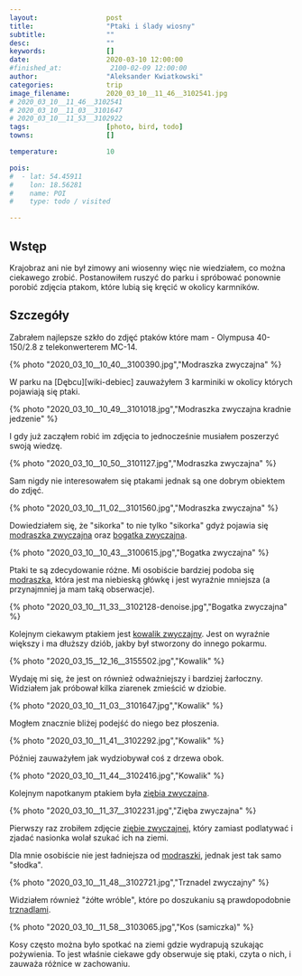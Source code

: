 ```yaml
---
layout:                 post
title:                  "Ptaki i ślady wiosny"
subtitle:               ""
desc:                   ""
keywords:               []
date:                   2020-03-10 12:00:00
#finished_at:            2100-02-09 12:00:00
author:                 "Aleksander Kwiatkowski"
categories:             trip
image_filename:         2020_03_10__11_46__3102541.jpg
# 2020_03_10__11_46__3102541
# 2020_03_10__11_03__3101647
# 2020_03_10__11_53__3102922
tags:                   [photo, bird, todo]
towns:                  []

temperature:            10

pois:
#  - lat: 54.45911
#    lon: 18.56281
#    name: POI
#    type: todo / visited

---
```


[wiki-modraszka-zwyczajna]: https://pl.wikipedia.org/wiki/Modraszka_zwyczajna
[wiki-bogatka-zwyczajna]: https://pl.wikipedia.org/wiki/Bogatka_zwyczajna
[wiki-kowalik]: https://pl.wikipedia.org/wiki/Kowalik_zwyczajny
[wiki-zieba-zwyczajna]: https://pl.wikipedia.org/wiki/Zi%C4%99ba_zwyczajna
[wiki-trznadel-zwyczajny]: https://pl.wikipedia.org/wiki/Trznadel_zwyczajny

## Wstęp

Krajobraz ani nie był zimowy ani wiosenny więc nie wiedziałem, co można ciekawego
zrobić. Postanowiłem ruszyć do parku i spróbować
ponownie porobić zdjęcia ptakom, które lubią się kręcić w okolicy karmników.

## Szczegóły

<!-- {% photo "2020_03_10__10_42__3100543.jpg","Bogatka zwyczajna" %} -->

Zabrałem najlepsze szkło do zdjęć ptaków które mam - Olympusa 40-150/2.8
z telekonwerterem MC-14.

{% photo "2020_03_10__10_40__3100390.jpg","Modraszka zwyczajna" %}

W parku na [Dębcu][wiki-debiec] zauważyłem 3 karminiki w okolicy których
pojawiają się ptaki.

{% photo "2020_03_10__10_49__3101018.jpg","Modraszka zwyczajna kradnie jedzenie" %}

I gdy już zacząłem robić im zdjęcia to jednocześnie musiałem poszerzyć swoją
wiedzę.

{% photo "2020_03_10__10_50__3101127.jpg","Modraszka zwyczajna" %}

Sam nigdy nie interesowałem się ptakami jednak są one dobrym obiektem do zdjęć.

{% photo "2020_03_10__11_02__3101560.jpg","Modraszka zwyczajna" %}

Dowiedziałem się, że "sikorka" to nie tylko
"sikorka" gdyż pojawia się [modraszka zwyczajna][wiki-modraszka-zwyczajna] oraz
[bogatka zwyczajna][wiki-bogatka-zwyczajna].

{% photo "2020_03_10__10_43__3100615.jpg","Bogatka zwyczajna" %}

Ptaki te są zdecydowanie różne. Mi osobiście bardziej podoba się
[modraszka][wiki-modraszka-zwyczajna], która jest ma niebieską główkę
i jest wyraźnie mniejsza (a przynajmniej ja mam taką obserwacje).

{% photo "2020_03_10__11_33__3102128-denoise.jpg","Bogatka zwyczajna" %}

Kolejnym ciekawym ptakiem jest [kowalik zwyczajny][wiki-kowalik].
Jest on wyraźnie większy i ma dłuższy dziób, jakby był stworzony
do innego pokarmu.

{% photo "2020_03_15__12_16__3155502.jpg","Kowalik" %}

Wydaję mi się, że jest on również odważniejszy i bardziej żarłoczny.
Widziałem jak próbował kilka ziarenek zmieścić w dziobie.

{% photo "2020_03_10__11_03__3101647.jpg","Kowalik" %}

Mogłem znacznie bliżej podejść do niego bez płoszenia.

{% photo "2020_03_10__11_41__3102292.jpg","Kowalik" %}

Później zauważyłem jak wydziobywał coś z drzewa obok.

{% photo "2020_03_10__11_44__3102416.jpg","Kowalik" %}

Kolejnym napotkanym ptakiem była [ziębia zwyczajna][wiki-zieba-zwyczajna].

{% photo "2020_03_10__11_37__3102231.jpg","Zięba zwyczajna" %}

Pierwszy raz zrobiłem zdjęcie [ziębie zwyczajnej][wiki-zieba-zwyczajna],
który zamiast podlatywać i zjadać nasionka wolał szukać ich na ziemi.

Dla mnie osobiście nie jest ładniejsza od [modraszki][wiki-modraszka-zwyczajna],
jednak jest tak samo "słodka".

{% photo "2020_03_10__11_48__3102721.jpg","Trznadel zwyczajny" %}

Widziałem również "żółte wróble", które po doszukaniu są prawdopodobnie
[trznadlami][wiki-trznadel-zwyczajny].

{% photo "2020_03_10__11_58__3103065.jpg","Kos (samiczka)" %}

Kosy często można było spotkać na ziemi gdzie wydrapują szukając pożywienia.
To jest właśnie ciekawe gdy obserwuje się ptaki, czyta o nich, i zauważa
różnice w zachowaniu.
